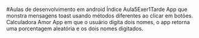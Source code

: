 #Aulas de desenvolvimento em android
Índice
Aula5Exer1Tarde
App que monstra mensagens toast usando métodos diferentes ao clicar em botões.
Calculadora Amor
App em que o usuário digita dois nomes, o app retorna uma porcentagem aleatória e os dois nomes digitados.
